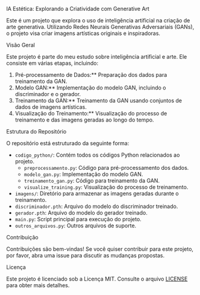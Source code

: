  IA Estética: Explorando a Criatividade com Generative Art

Este é um projeto que explora o uso de inteligência artificial na criação de arte generativa. Utilizando Redes Neurais Generativas Adversariais (GANs), o projeto visa criar imagens artísticas originais e inspiradoras.

 Visão Geral

Este projeto é parte do meu estudo sobre inteligência artificial e arte. Ele consiste em várias etapas, incluindo:

1. Pré-processamento de Dados:** Preparação dos dados para treinamento da GAN.
2. Modelo GAN:** Implementação do modelo GAN, incluindo o discriminador e o gerador.
3. Treinamento da GAN:** Treinamento da GAN usando conjuntos de dados de imagens artísticas.
4. Visualização do Treinamento:** Visualização do processo de treinamento e das imagens geradas ao longo do tempo.

Estrutura do Repositório

O repositório está estruturado da seguinte forma:

- `codigo_python/`: Contém todos os códigos Python relacionados ao projeto.
  - `preprocessamento.py`: Código para pré-processamento dos dados.
  - `modelo_gan.py`: Implementação do modelo GAN.
  - `treinamento_gan.py`: Código para treinamento da GAN.
  - `visualize_training.py`: Visualização do processo de treinamento.
- `imagens/`: Diretório para armazenar as imagens geradas durante o treinamento.
- `discriminador.pth`: Arquivo do modelo do discriminador treinado.
- `gerador.pth`: Arquivo do modelo do gerador treinado.
- `main.py`: Script principal para execução do projeto.
- `outros_arquivos.py`: Outros arquivos de suporte.

 

 Contribuição

Contribuições são bem-vindas! Se você quiser contribuir para este projeto, por favor, abra uma issue para discutir as mudanças propostas.

Licença

Este projeto é licenciado sob a Licença MIT. Consulte o arquivo [LICENSE](LICENSE) para obter mais detalhes.
